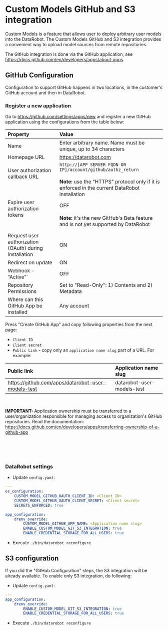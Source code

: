 # Custom Models GitHub and S3 integration

Custom Models is a feature that allows user to deploy arbitrary user models into the DataRobot.
The Custom Models GitHub and S3 integration provides a convenient way to upload model sources from remote repositories.

The GitHub integration is done via the GitHub application, see https://docs.github.com/en/developers/apps/about-apps.


## GitHub Configuration

Configuration to support GitHub happens in two locations, in the customer's GitHub account and then in DataRobot.

### Register a new application

Go to https://github.com/settings/apps/new and register a new GitHub application using the configurations from the table below:

| Property | Value |
|:-----------|:-----|
| Name | Enter arbitrary name. Name must be unique, up to 34 characters |
| Homepage URL | https://datarobot.com |
| User authorization callback URL <br><br><br> | `http://[APP SERVER FQDN OR IP]/account/github/authz_return`  <br><br> **Note:** use the "HTTPS" protocol only if it is enforced in the current DataRobot installation |
| Expire user authorization tokens <br><br><br>| OFF <br><br> **Note:** it's the new GitHub's Beta feature and is not yet supported by DataRobot |
| Request user authorization (OAuth) during installation | ON |
| Redirect on update | ON |
| Webhook - “Active”` | OFF |
| Repository Permissions | Set to "Read-Only": 1) Contents and 2) Metadata |
| Where can this GitHub App be installed | Any account |

Press "Create GitHub App" and copy following properties from the next page:
* `Client ID`
* `Client secret`
* `Public Link` - copy only an `application name slug` part of a URL. For example:

| Public link | Application name slug |
|:-----------|:-----|
| https://github.com/apps/datarobot-user-models-test | datarobot-user-models-test |
<br>

**IMPORTANT:**
Application ownership must be transferred to a user/organization responsible for managing access to organization's GitHub repositories. 
Read the documentation: https://docs.github.com/en/developers/apps/transferring-ownership-of-a-github-app
<br><br><br><br><br>


### DataRobot settings

* Update `config.yaml`:

```yaml
---
os_configuration:
    CUSTOM_MODEL_GITHUB_OAUTH_CLIENT_ID: <Client ID>
    CUSTOM_MODEL_GITHUB_OAUTH_CLIENT_SECRET: <Client secret>
    SECRETS_ENFORCED: true

app_configuration:
    drenv_override:
        CUSTOM_MODEL_GITHUB_APP_NAME: <Application name slug>
        ENABLE_CUSTOM_MODEL_GIT_S3_INTEGRATION: true
        ENABLE_CREDENTIAL_STORAGE_FOR_ALL_USERS: true
```

* Execute `./bin/datarobot reconfigure`


## S3 configuration

If you did the "GitHub Configuration" steps, the S3 integration will be already available. To enable only S3 integration, do following:   

* Update `config.yaml`:

```yaml
---
app_configuration:
    drenv_override:
        ENABLE_CUSTOM_MODEL_GIT_S3_INTEGRATION: true
        ENABLE_CREDENTIAL_STORAGE_FOR_ALL_USERS: true
```
* Execute `./bin/datarobot reconfigure`
